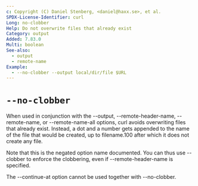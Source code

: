 ```yaml
---
c: Copyright (C) Daniel Stenberg, <daniel@haxx.se>, et al.
SPDX-License-Identifier: curl
Long: no-clobber
Help: Do not overwrite files that already exist
Category: output
Added: 7.83.0
Multi: boolean
See-also:
  - output
  - remote-name
Example:
  - --no-clobber --output local/dir/file $URL
---
```


# `--no-clobber`

When used in conjunction with the --output, --remote-header-name,
--remote-name, or --remote-name-all options, curl avoids overwriting files
that already exist. Instead, a dot and a number gets appended to the name of
the file that would be created, up to filename.100 after which it does not
create any file.

Note that this is the negated option name documented. You can thus use
--clobber to enforce the clobbering, even if --remote-header-name is
specified.

The --continue-at option cannot be used together with --no-clobber.
